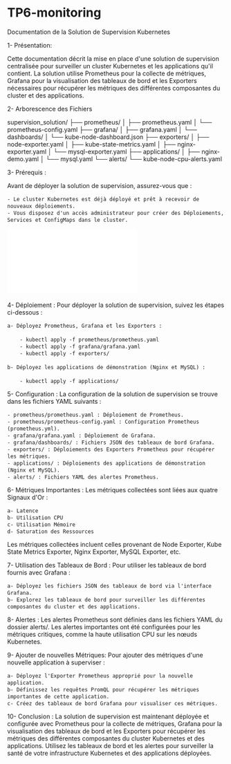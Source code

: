 # TP6-monitoring

Documentation de la Solution de Supervision Kubernetes

1- Présentation:

Cette documentation décrit la mise en place d'une solution de supervision centralisée pour surveiller un cluster Kubernetes et les applications qu'il contient. La solution utilise Prometheus pour la collecte de métriques, Grafana pour la visualisation des tableaux de bord et les Exporters nécessaires pour récupérer les métriques des différentes composantes du cluster et des applications.

2- Arborescence des Fichiers

supervision_solution/
├── prometheus/
│   ├── prometheus.yaml
│   └── prometheus-config.yaml
├── grafana/
│   ├── grafana.yaml
│   └── dashboards/
│       └── kube-node-dashboard.json
├── exporters/
│   ├── node-exporter.yaml
│   ├── kube-state-metrics.yaml
│   ├── nginx-exporter.yaml
│   └── mysql-exporter.yaml
├── applications/
│   ├── nginx-demo.yaml
│   └── mysql.yaml
└── alerts/
    └── kube-node-cpu-alerts.yaml

3- Prérequis :

Avant de déployer la solution de supervision, assurez-vous que :

    - Le cluster Kubernetes est déjà déployé et prêt à recevoir de nouveaux déploiements.
    - Vous disposez d'un accès administrateur pour créer des Déploiements, Services et ConfigMaps dans le cluster.

![supervision-app](schema/supervision-app.drawio.pdf)

4- Déploiement :
Pour déployer la solution de supervision, suivez les étapes ci-dessous :

    a- Déployez Prometheus, Grafana et les Exporters :

        - kubectl apply -f prometheus/prometheus.yaml
        - kubectl apply -f grafana/grafana.yaml
        - kubectl apply -f exporters/

    b- Déployez les applications de démonstration (Nginx et MySQL) :

        - kubectl apply -f applications/

5- Configuration :
La configuration de la solution de supervision se trouve dans les fichiers YAML suivants :

    - prometheus/prometheus.yaml : Déploiement de Prometheus.
    - prometheus/prometheus-config.yaml : Configuration Prometheus (prometheus.yml).
    - grafana/grafana.yaml : Déploiement de Grafana.
    - grafana/dashboards/ : Fichiers JSON des tableaux de bord Grafana.
    - exporters/ : Déploiements des Exporters Prometheus pour récupérer les métriques.
    - applications/ : Déploiements des applications de démonstration (Nginx et MySQL).
    - alerts/ : Fichiers YAML des alertes Prometheus.

6- Métriques Importantes :
Les métriques collectées sont liées aux quatre Signaux d'Or :

    a- Latence
    b- Utilisation CPU
    c- Utilisation Mémoire
    d- Saturation des Ressources

Les métriques collectées incluent celles provenant de Node Exporter, Kube State Metrics Exporter, Nginx Exporter, MySQL Exporter, etc.

7- Utilisation des Tableaux de Bord :
Pour utiliser les tableaux de bord fournis avec Grafana :

    a- Déployez les fichiers JSON des tableaux de bord via l'interface Grafana.
    b- Explorez les tableaux de bord pour surveiller les différentes composantes du cluster et des applications.

8- Alertes :
Les alertes Prometheus sont définies dans les fichiers YAML du dossier alerts/. Les alertes importantes ont été configurées pour les métriques critiques, comme la haute utilisation CPU sur les nœuds Kubernetes.

9- Ajouter de nouvelles Métriques:
Pour ajouter des métriques d'une nouvelle application à superviser :

    a- Déployez l'Exporter Prometheus approprié pour la nouvelle application.
    b- Définissez les requêtes PromQL pour récupérer les métriques importantes de cette application.
    c- Créez des tableaux de bord Grafana pour visualiser ces métriques.

10- Conclusion :
La solution de supervision est maintenant déployée et configurée avec Prometheus pour la collecte de métriques, Grafana pour la visualisation des tableaux de bord et les Exporters pour récupérer les métriques des différentes composantes du cluster Kubernetes et des applications. Utilisez les tableaux de bord et les alertes pour surveiller la santé de votre infrastructure Kubernetes et des applications déployées.
